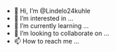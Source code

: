 - 👋 Hi, I’m @Lindelo24kuhle
- 👀 I’m interested in ...
- 🌱 I’m currently learning ...
- 💞️ I’m looking to collaborate on ...
- 📫 How to reach me ...

<!---
Lindelo24kuhle/Lindelo24kuhle is a ✨ special ✨ repository because its `README.md` (this file) appears on your GitHub profile.
You can click the Preview link to take a look at your changes.
--->
